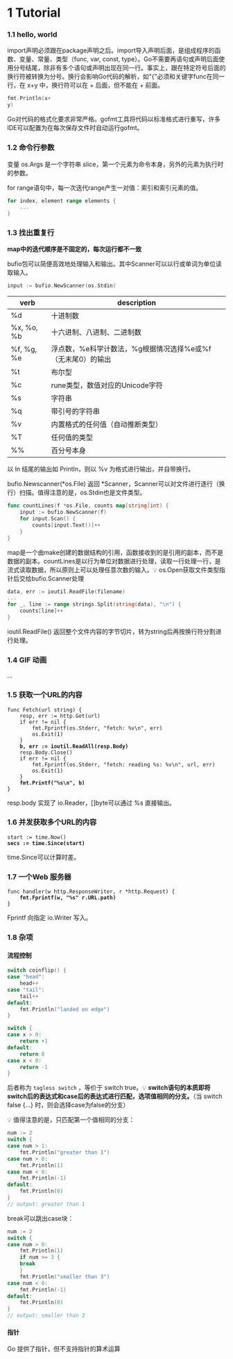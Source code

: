 # 1 Tutorial

### 1.1 hello, world

import声明必须跟在package声明之后。import导入声明后面，是组成程序的函数、变量、常量、类型（func, var, const, type）。Go不需要再语句或声明后面使用分号结尾，除非有多个语句或声明出现在同一行。事实上，跟在特定符号后面的换行符被转换为分号。换行会影响Go代码的解析，如"{"必须和关键字func在同一行，在 x+y 中，换行符可以在 + 后面，但不能在 + 前面。

```go
fmt.Println(x+
y)
```

Go对代码的格式化要求非常严格。gofmt工具将代码以标准格式进行重写，许多IDE可以配置为在每次保存文件时自动运行gofmt。

### 1.2 命令行参数

变量 os.Args 是一个字符串 slice，第一个元素为命令本身，另外的元素为执行时的参数。

for range语句中，每一次迭代range产生一对值：索引和索引元素的值。

```go
for index, element range elements {
    ...
}
```

### 1.3 找出重复行

**map中的迭代顺序是不固定的，每次运行都不一致**

bufio包可以简便高效地处理输入和输出。其中Scanner可以以行或单词为单位读取输入。

```go
input := bufio.NewScanner(os.Stdin)
```

| verb       | description                        |
| ---------- | ---------------------------------- |
| %d         | 十进制数                               |
| %x, %o, %b | 十六进制、八进制、二进制数                      |
| %f, %g, %e | 浮点数，%e科学计数法，%g根据情况选择%e或%f（无末尾0）的输出 |
| %t         | 布尔型                                |
| %c         | rune类型，数值对应的Unicode字符              |
| %s         | 字符串                                |
| %q         | 带引号的字符串                            |
| %v         | 内置格式的任何值（自动推断类型）                   |
| %T         | 任何值的类型                             |
| %%         | 百分号本身                              |

以 ln 结尾的输出如 Println，则以 %v 为格式进行输出，并自带换行。

bufio.Newscanner(\*os.File) 返回 \*Scanner，Scanner可以对文件进行逐行（换行）扫描。值得注意的是，os.Stdin也是文件类型。

```go
func countLines(f *os.File, counts map[string]int) {
    input := bufio.NewScanner(f)
    for input.Scan() {
        counts[input.Text()]++
    }
}
```

map是一个由make创建的数据结构的引用，函数接收到的是引用的副本，而不是数据的副本。countLines是以行为单位对数据进行处理，读取一行处理一行，是流式读取数据，所以原则上可以处理任意次数的输入。💡 os.Open获取文件类型指针后交给bufio.Scanner处理

```go
data, err := ioutil.ReadFile(filename)
...
for _, line := range strings.Split(string(data), "\n") {
    counts[line]++
}
```

ioutil.ReadFile() 返回整个文件内容的字节切片，转为string后再按换行符分割进行处理。

### 1.4 GIF 动画

...

### 1.5 获取一个URL的内容

<pre class="language-go"><code class="lang-go">func Fetch(url string) {
    resp, err := http.Get(url)
    if err != nil {
        fmt.Fprintf(os.Stderr, "fetch: %v\n", err)
        os.Exit(1)
    }
<strong>    b, err := ioutil.ReadAll(resp.Body)
</strong>    resp.Body.Close()
    if err != nil {
        fmt.Fprintf(os.Stderr, "fetch: reading %s: %v\n", url, err)
        os.Exit(1)
    }
<strong>    fmt.Printf("%s\n", b)
</strong>}
</code></pre>

resp.body 实现了 io.Reader，\[]byte可以通过 %s 直接输出。

### 1.6 并发获取多个URL的内容

<pre class="language-go"><code class="lang-go">start := time.Now()
<strong>secs := time.Since(start)
</strong></code></pre>

time.Since可以计算时差。

### 1.7 一个Web 服务器

<pre class="language-go"><code class="lang-go">func handler(w http.ResponseWriter, r *http.Request) {
<strong>    fmt.Fprintf(w, "%s" r.URL.path)
</strong>}
</code></pre>

Fprintf 向指定 io.Writer 写入。

### 1.8 杂项

#### 流程控制

```go
switch coinflip() {
case "head":
    head++
case "tail":
    tail++
default:
    fmt.Println("landed on edge")
}

switch {
case x > 0:
    return +1
default:
    return 0
case x < 0:
    return -1
}
```

后者称为 `tagless switch` ，等价于 switch true。💡 **switch语句的本质即将switch后的表达式和case后的表达式进行匹配，选项值相同的分支。**（当 switch false {...} 时，则会选择case为false的分支）

💡 值得注意的是，只匹配第一个值相同的分支：

```go
num := 2
switch {
case num > 1:
    fmt.Println("greater than 1")
case num > 0:
    fmt.Println(1)
case num < 0:
    fmt.Println(-1)
default:
    fmt.Println(0)
}
// output: greater than 1
```

break可以跳出case块：

```go
num := 2
switch {
case num > 0:
    fmt.Println(1)
    if num >= 3 {
	break
    }
    fmt.Println("smaller than 3")
case num < 0:
    fmt.Println(-1)
default:
    fmt.Println(0)
}
// output: smaller than 3
```

#### 指针

Go 提供了指针，但不支持指针的算术运算

